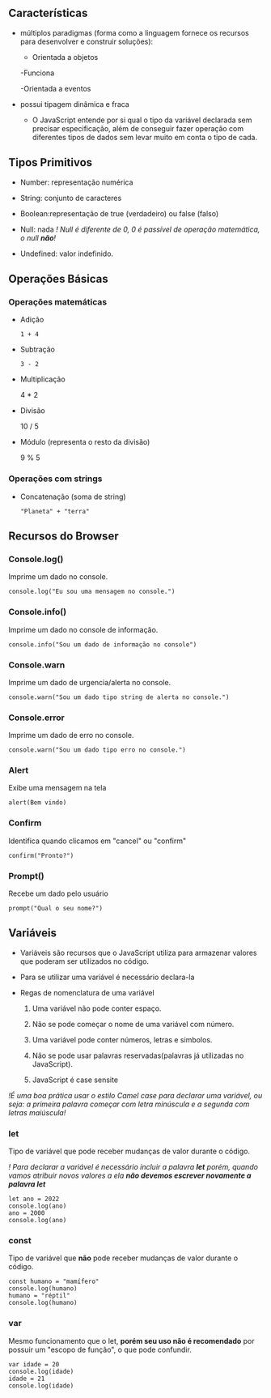 ## Características

  - múltiplos paradigmas (forma como a linguagem fornece os recursos para desenvolver e construir soluções):
    
    - Orientada a objetos
    
    -Funciona

    -Orientada a eventos

  - possui tipagem dinâmica e fraca
    - O JavaScript entende por si qual o tipo da variável declarada sem precisar especificação, além de conseguir fazer operação com diferentes tipos de dados sem levar muito em conta o tipo de cada.

## Tipos Primitivos

  - Number: representação numérica

  - String: conjunto de caracteres

  - Boolean:representação de true (verdadeiro) ou false (falso)

- Null: nada
  *! Null é diferente de 0, 0 é passível de operação  matemática, o null **não**!*

- Undefined: valor indefinido.

## Operações Básicas

### Operações matemáticas

- Adição

      1 + 4

- Subtração

      3 - 2

- Multiplicação

    4 * 2

- Divisão

    10 / 5

- Módulo (representa o resto da divisão)

    9 % 5

### Operações com strings
  
- Concatenação (soma de string)

      "Planeta" + "terra"

## Recursos do Browser

### Console.log()
Imprime um dado no console.

    console.log("Eu sou uma mensagem no console.")
  
### Console.info()
Imprime um dado no console de informação.

    console.info("Sou um dado de informação no console")

### Console.warn
Imprime um dado de urgencia/alerta no console.

    console.warn("Sou um dado tipo string de alerta no console.")

### Console.error
Imprime um dado de erro no console.

    console.warn("Sou um dado tipo erro no console.")

### Alert
Exibe uma mensagem na tela

    alert(Bem vindo)

### Confirm
Identifica quando clicamos em "cancel" ou "confirm"

    confirm("Pronto?")

### Prompt()
Recebe um dado pelo usuário 

    prompt("Qual o seu nome?")

## Variáveis

- Variáveis são recursos que o JavaScript utiliza para armazenar valores que poderam ser utilizados no código.

- Para se utilizar uma variável é necessário declara-la

- Regas de nomenclatura de uma variável
  
  1.  Uma variável não pode conter espaço.
  
  2. Não se pode começar o nome de uma variável com número.

  3. Uma variável pode conter números, letras e simbolos.

  4. Não se pode usar palavras reservadas(palavras já utilizadas no JavaScript).

  5. JavaScript é case sensite

*!É uma boa prática usar o estilo Camel case para declarar uma variável, ou seja: a primeira palavra começar com letra minúscula e a segunda com letras maiúscula!*


### **let**

Tipo de variável que pode receber mudanças de valor durante o código.

*! Para declarar a variável é necessário incluir a palavra **let** porém, quando vamos atribuir novos valores a ela **não devemos escrever novamente a palavra let***

    let ano = 2022
    console.log(ano)
    ano = 2000
    console.log(ano)

### **const**
Tipo de variável que **não** pode receber mudanças de valor durante o código.

    const humano = "mamífero"
    console.log(humano)
    humano = "réptil"
    console.log(humano)

### **var**
Mesmo funcionamento que o let, **porém seu uso não é recomendado** por possuir um "escopo de função", o que pode confundir.


    var idade = 20
    console.log(idade)
    idade = 21
    console.log(idade)